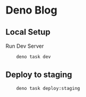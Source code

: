 # Deno Blog

## Local Setup

Run Dev Server

        deno task dev

## Deploy to staging

        deno task deploy:staging

